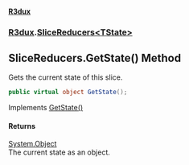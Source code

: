 #### [R3dux](R3dux.md 'R3dux')
### [R3dux](R3dux.md#R3dux 'R3dux').[SliceReducers&lt;TState&gt;](SliceReducers_TState_.md 'R3dux.SliceReducers<TState>')

## SliceReducers<TState>.GetState() Method

Gets the current state of this slice.

```csharp
public virtual object GetState();
```

Implements [GetState()](https://docs.microsoft.com/en-us/dotnet/api/R3dux.ISlice.GetState 'R3dux.ISlice.GetState')

#### Returns
[System.Object](https://docs.microsoft.com/en-us/dotnet/api/System.Object 'System.Object')  
The current state as an object.
